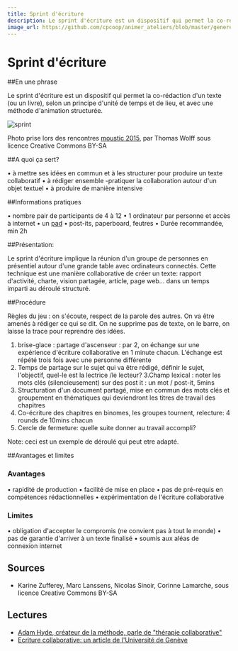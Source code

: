 ```yaml
---
title: Sprint d'écriture
description: Le sprint d'écriture est un dispositif qui permet la co-rédaction d'un texte (ou un livre), selon un principe d'unité de temps et de lieu, et avec une méthode d'animation structurée. 
image_url: https://github.com/cpcoop/animer_ateliers/blob/master/generer_creativite/sprint_ecriture.jpg?raw=true
---
```


# Sprint d'écriture

##En une phrase

Le sprint d'écriture est un dispositif qui permet la co-rédaction d'un texte (ou un livre), selon un principe d'unité de temps et de lieu, et avec une méthode d'animation structurée.

![sprint](https://pbs.twimg.com/media/CBBGAKUWoAArGX6.jpg)

Photo prise lors des rencontres [moustic 2015](http://moustic.info), par Thomas Wolff sous licence Creative Commons BY-SA

##A quoi ça sert?

   • à mettre ses idées en commun et à les structurer pour produire un texte collaboratif
   • à rédiger ensemble -pratiquer la collaboration autour d'un objet textuel
   • à produire de manière intensive 

##Informations pratiques

   • nombre pair de participants de 4 à 12
   • 1 ordinateur par personne et accès à internet
   • un [pad](https://framapad.org/)
   • post-its, paperboard, feutres
   • Durée recommandée, min 2h

##Présentation:


Le  sprint d'écriture implique la réunion d'un groupe de personnes en présentiel autour d'une grande table avec ordinateurs connectés. Cette technique est une manière collaborative de créer un texte: rapport d'activité, charte, vision partagée, article, page web... dans un temps imparti au déroulé structuré.

##Procédure

Règles du jeu : on s'écoute, respect de la parole des autres. On va être amenés à rédiger ce qui se dit. On ne supprime pas de texte, on le barre, on laisse la trace pour reprendre des idées.

1. brise-glace : partage d'ascenseur : par 2, on échange sur une expérience d'écriture collaborative en 1 minute chacun. L'échange est répété trois fois avec  une personne différente
2. Temps de partage sur le sujet qui va être rédigé, définir le sujet, l'objectif, quel-le est la lectrice /le lecteur?
3.Champ lexical : noter les mots clés (silencieusement) sur des post it : un mot / post-it, 5mins
4. Structuration d'un document partagé, mise en commun des mots clés et groupement en thématiques qui deviendront les titres de travail des chapitres 
5. Co-écriture des chapitres en binomes, les groupes tournent, relecture: 4 rounds de 10mins chacun
6. Cercle de fermeture: quelle suite donner au travail accompli?

Note: ceci est un exemple de déroulé qui peut etre adapté.

##Avantages et limites

### Avantages

• rapidité de production
• facilité de mise en place
• pas de pré-requis en compétences rédactionnelles
• expérimentation de l'écriture collaborative

### Limites
• obligation d'accepter le compromis (ne convient pas à tout le monde)
• pas de garantie d'arriver à un texte finalisé
• soumis aux aléas de connexion internet

## Sources

* Karine Zufferey, Marc Lanssens, Nicolas Sinoir, Corinne Lamarche, sous licence Creative Commons BY-SA

## Lectures

* [Adam Hyde, créateur de la méthode, parle de "thérapie collaborative"](http://www.booksprints.net/)
* [Ecriture collaborative: un article de l'Université de Genève](http://edutechwiki.unige.ch/fr/%C3%89criture_collaborative#Outils_en_ligne_pour_l.27.C3.A9criture_collaborative)
